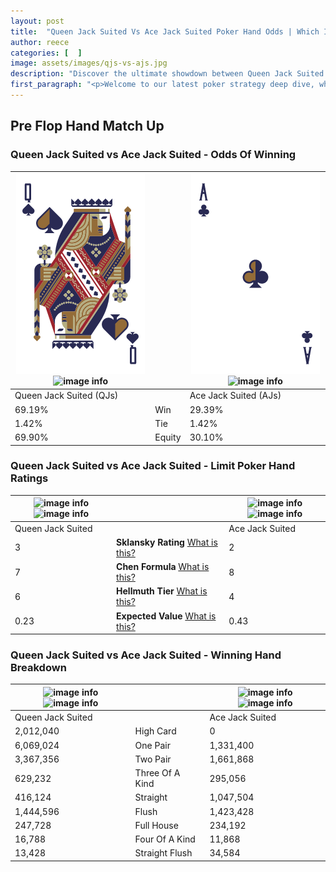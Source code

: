 ```yaml
---
layout: post
title:  "Queen Jack Suited Vs Ace Jack Suited Poker Hand Odds | Which Is The Better Hand In Poker? A Complete Guide"
author: reece
categories: [  ]
image: assets/images/qjs-vs-ajs.jpg
description: "Discover the ultimate showdown between Queen Jack Suited and Ace Jack Suited in poker! Uncover the odds, strategies, and scenarios where one hand triumphs over the other. Get ready to up your poker game with this thrilling analysis."
first_paragraph: "<p>Welcome to our latest poker strategy deep dive, where we're pitting two distinct hands against each other in a high-stakes showdown: Queen Jack Suited vs Ace Jack Suited.</p><p>In the dynamic world of poker, every decision counts, and knowing which hand holds the upper hand is key to your success at the table.</p><p>In this article, we'll dissect these two hands, explore the scenarios where one dominates the other, and equip you with the knowledge to make strategic choices that can tip the odds in your favor.</p><p>Get ready to unravel the intriguing dynamics of these poker hands and elevate your game to new heights.</p>"
---
```




[comment]: # (sp0)

## Pre Flop Hand Match Up

<div class="table hand-ratings" markdown="1"> 



### Queen Jack Suited vs Ace Jack Suited - Odds Of Winning


    
| ![image info](assets/images/hand1/q.png) ![image info](assets/images/hand1/js.png) |  | ![image info](assets/images/hand2/a.png) ![image info](assets/images/hand2/js.png) |
| -------- | -------- | -------- |
| Queen Jack Suited (QJs) |  | Ace Jack Suited (AJs) |
| 69.19% | Win | 29.39% |
| 1.42% | Tie | 1.42% |
| 69.90% | Equity | 30.10% |




[comment]: # (sp1)



### Queen Jack Suited vs Ace Jack Suited - Limit Poker Hand Ratings


    
| ![image info](https://www.riverpairs.com/assets/images/hand1/q.png) ![image info](https://www.riverpairs.com/assets/images/hand1/js.png) |  | ![image info](https://www.riverpairs.com/assets/images/hand2/a.png) ![image info](https://www.riverpairs.com/assets/images/hand2/js.png) |
| -------- | -------- | -------- |
| Queen Jack Suited |  | Ace Jack Suited |
| 3 | **Sklansky Rating** [What is this?](/sklansky-rating-explained) | 2 |
| 7 | **Chen Formula** [What is this?](/chen-formula-explained) | 8 |
| 6 | **Hellmuth Tier** [What is this?](/Hellmuth-tier-explained) | 4 |
| 0.23 | **Expected Value** [What is this?](/expected-value-explained) | 0.43 |




[comment]: # (sp2)



### Queen Jack Suited vs Ace Jack Suited - Winning Hand Breakdown


    
| ![image info](https://www.riverpairs.com/assets/images/hand1/q.png) ![image info](https://www.riverpairs.com/assets/images/hand1/js.png) |  | ![image info](https://www.riverpairs.com/assets/images/hand2/a.png) ![image info](https://www.riverpairs.com/assets/images/hand2/js.png) |
| -------- | -------- | -------- |
| Queen Jack Suited |  | Ace Jack Suited |
| 2,012,040 | High Card | 0 |
| 6,069,024 | One Pair | 1,331,400 |
| 3,367,356 | Two Pair | 1,661,868 |
| 629,232 | Three Of A Kind | 295,056 |
| 416,124 | Straight | 1,047,504 |
| 1,444,596 | Flush | 1,423,428 |
| 247,728 | Full House | 234,192 |
| 16,788 | Four Of A Kind | 11,868 |
| 13,428 | Straight Flush | 34,584 |




[comment]: # (sp3)



</div>

[comment]: # (sp4)



[comment]: # (sp5)

